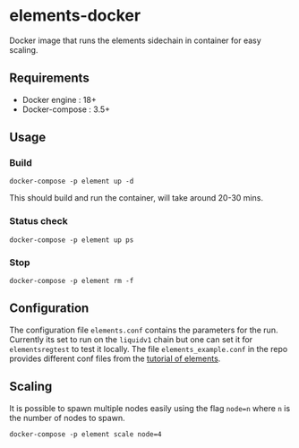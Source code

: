 # elements-docker

Docker image that runs the elements sidechain in container for easy scaling.

## Requirements

* Docker engine : 18+
* Docker-compose : 3.5+

## Usage

### Build

`docker-compose -p element up -d`

This should build and run the container, will take around 20-30 mins.

### Status check

`docker-compose -p element up ps`

### Stop

`docker-compose -p element rm -f`

## Configuration

The configuration file `elements.conf` contains the parameters for the run. Currently its set to run on the `liquidv1` chain but one can set it for `elementsregtest` to test it locally. The file `elements_example.conf` in the repo provides different conf files from the [tutorial of elements](https://github.com/ElementsProject/elements/blob/master/contrib/assets_tutorial/elements1.conf).

## Scaling

It is possible to spawn multiple nodes easily using the flag `node=n` where `n` is the number of nodes to spawn.

`docker-compose -p element scale node=4`
